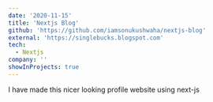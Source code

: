```yaml
---
date: '2020-11-15'
title: 'Nextjs Blog'
github: 'https://github.com/iamsonukushwaha/nextjs-blog'
external: 'https://singlebucks.blogspot.com'
tech:
  - Nextjs
company: ''
showInProjects: true
---
```


I have made this nicer looking profile website using next-js
